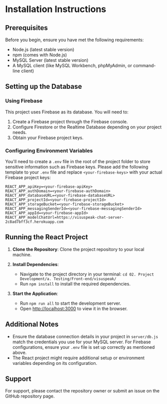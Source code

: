 # Installation Instructions

## Prerequisites

Before you begin, ensure you have met the following requirements:
- Node.js (latest stable version)
- npm (comes with Node.js)
- MySQL Server (latest stable version)
- A MySQL client (like MySQL Workbench, phpMyAdmin, or command-line client)

## Setting up the Database

### Using Firebase

This project uses Firebase as its database. You will need to:
1. Create a Firebase project through the Firebase console.
2. Configure Firestore or the Realtime Database depending on your project needs.
3. Obtain your Firebase project keys.

### Configuring Environment Variables

You'll need to create a `.env` file in the root of the project folder to store sensitive information such as Firebase keys. Please add the following template to your `.env` file and replace `<your-firebase-keys>` with your actual Firebase project keys:

```
REACT_APP_apiKey=<your-firebase-apiKey>
REACT_APP_authDomain=<your-firebase-authDomain>
REACT_APP_databaseURL=<your-firebase-databaseURL>
REACT_APP_projectId=<your-firebase-projectId>
REACT_APP_storageBucket=<your-firebase-storageBucket>
REACT_APP_messagingSenderId=<your-firebase-messagingSenderId>
REACT_APP_appId=<your-firebase-appId>
REACT_APP_modelChatUrl=https://visuspeak-chat-server-2c8ad7bff3cf.herokuapp.com
```


## Running the React Project

1. **Clone the Repository**: Clone the project repository to your local machine.

2. **Install Dependencies**:
   - Navigate to the project directory in your terminal: `cd 02. Project Development/a. Testing/Front-end/visuspeak/`
   - Run `npm install` to install the required dependencies.

3. **Start the Application**:
   - Run `npm run all` to start the development server.
   - Open [http://localhost:3000](http://localhost:3000) to view it in the browser.

## Additional Notes

- Ensure the database connection details in your project in `server/db.js` match the credentials you use for your MySQL server. For Firebase configurations, ensure your `.env` file is set up correctly as mentioned above.
- The React project might require additional setup or environment variables depending on its configuration.

## Support

For support, please contact the repository owner or submit an issue on the GitHub repository page.
